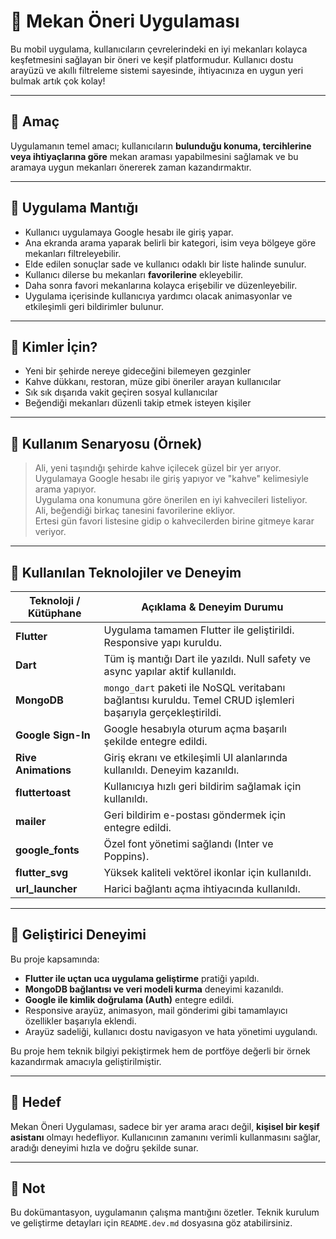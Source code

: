 # 📍 Mekan Öneri Uygulaması

Bu mobil uygulama, kullanıcıların çevrelerindeki en iyi mekanları kolayca keşfetmesini sağlayan bir öneri ve keşif platformudur. Kullanıcı dostu arayüzü ve akıllı filtreleme sistemi sayesinde, ihtiyacınıza en uygun yeri bulmak artık çok kolay!

---

## 🎯 Amaç

Uygulamanın temel amacı; kullanıcıların **bulunduğu konuma, tercihlerine veya ihtiyaçlarına göre** mekan araması yapabilmesini sağlamak ve bu aramaya uygun mekanları önererek zaman kazandırmaktır.

---

## 🧠 Uygulama Mantığı

- Kullanıcı uygulamaya Google hesabı ile giriş yapar.
- Ana ekranda arama yaparak belirli bir kategori, isim veya bölgeye göre mekanları filtreleyebilir.
- Elde edilen sonuçlar sade ve kullanıcı odaklı bir liste halinde sunulur.
- Kullanıcı dilerse bu mekanları **favorilerine** ekleyebilir.
- Daha sonra favori mekanlarına kolayca erişebilir ve düzenleyebilir.
- Uygulama içerisinde kullanıcıya yardımcı olacak animasyonlar ve etkileşimli geri bildirimler bulunur.

---

## 👤 Kimler İçin?

- Yeni bir şehirde nereye gideceğini bilemeyen gezginler
- Kahve dükkanı, restoran, müze gibi öneriler arayan kullanıcılar
- Sık sık dışarıda vakit geçiren sosyal kullanıcılar
- Beğendiği mekanları düzenli takip etmek isteyen kişiler

---

## 🧭 Kullanım Senaryosu (Örnek)

> Ali, yeni taşındığı şehirde kahve içilecek güzel bir yer arıyor.  
> Uygulamaya Google hesabı ile giriş yapıyor ve "kahve" kelimesiyle arama yapıyor.  
> Uygulama ona konumuna göre önerilen en iyi kahvecileri listeliyor.  
> Ali, beğendiği birkaç tanesini favorilerine ekliyor.  
> Ertesi gün favori listesine gidip o kahvecilerden birine gitmeye karar veriyor.

---

## 🧪 Kullanılan Teknolojiler ve Deneyim

| Teknoloji / Kütüphane      | Açıklama & Deneyim Durumu                              |
|----------------------------|---------------------------------------------------------|
| **Flutter**                | Uygulama tamamen Flutter ile geliştirildi. Responsive yapı kuruldu. |
| **Dart**                   | Tüm iş mantığı Dart ile yazıldı. Null safety ve async yapılar aktif kullanıldı. |
| **MongoDB**                | `mongo_dart` paketi ile NoSQL veritabanı bağlantısı kuruldu. Temel CRUD işlemleri başarıyla gerçekleştirildi. |
| **Google Sign-In**         | Google hesabıyla oturum açma başarılı şekilde entegre edildi. |
| **Rive Animations**        | Giriş ekranı ve etkileşimli UI alanlarında kullanıldı. Deneyim kazanıldı. |
| **fluttertoast**           | Kullanıcıya hızlı geri bildirim sağlamak için kullanıldı. |
| **mailer**                 | Geri bildirim e-postası göndermek için entegre edildi. |
| **google_fonts**           | Özel font yönetimi sağlandı (Inter ve Poppins). |
| **flutter_svg**            | Yüksek kaliteli vektörel ikonlar için kullanıldı. |
| **url_launcher**           | Harici bağlantı açma ihtiyacında kullanıldı. |

---

## 💼 Geliştirici Deneyimi

Bu proje kapsamında:

- **Flutter ile uçtan uca uygulama geliştirme** pratiği yapıldı.
- **MongoDB bağlantısı ve veri modeli kurma** deneyimi kazanıldı.
- **Google ile kimlik doğrulama (Auth)** entegre edildi.
- Responsive arayüz, animasyon, mail gönderimi gibi tamamlayıcı özellikler başarıyla eklendi.
- Arayüz sadeliği, kullanıcı dostu navigasyon ve hata yönetimi uygulandı.

Bu proje hem teknik bilgiyi pekiştirmek hem de portföye değerli bir örnek kazandırmak amacıyla geliştirilmiştir.

---
## 🚀 Hedef

Mekan Öneri Uygulaması, sadece bir yer arama aracı değil, **kişisel bir keşif asistanı** olmayı hedefliyor. Kullanıcının zamanını verimli kullanmasını sağlar, aradığı deneyimi hızla ve doğru şekilde sunar.

---

## 📌 Not

Bu dokümantasyon, uygulamanın çalışma mantığını özetler. Teknik kurulum ve geliştirme detayları için `README.dev.md` dosyasına göz atabilirsiniz.

